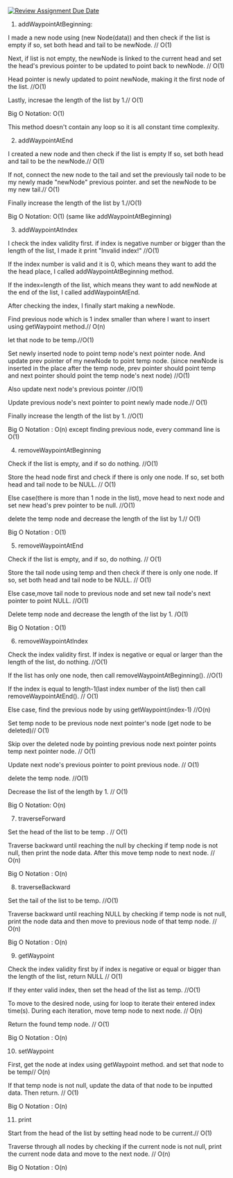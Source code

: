 [![Review Assignment Due Date](https://classroom.github.com/assets/deadline-readme-button-22041afd0340ce965d47ae6ef1cefeee28c7c493a6346c4f15d667ab976d596c.svg)](https://classroom.github.com/a/j-DzvjBA)
1. addWaypointAtBeginning:

I made a new node using (new Node<T>(data))
and then check if the list is empty if so, set both head and tail to be  newNode. // O(1)

Next, if list is not empty, the newNode is linked to the current head and set the head's previous pointer to be updated to point back to newNode. // O(1)

Head pointer is newly updated to point newNode, making it the first node of the list. //O(1)

Lastly, incresae the length of the list by 1.// O(1)

Big O Notation: O(1)

This method doesn't contain any loop so it is all constant time complexity.

2. addWaypointAtEnd

I created a new node and then check if the list is empty
If so, set both head and tail to be the newNode.// O(1)

If not, connect the new node to the tail and set the previously tail node to be my newly made "newNode" previous pointer.
and set the newNode to be my new tail.// O(1)

Finally increase the length of the list by 1.//O(1)

Big O Notation: O(1)
(same like addWaypointAtBeginning)

3. addWaypointAtIndex


I check the index validity first. if index is negative number or bigger than the length of the list, I made it print "Invalid index!" //O(1)

If the index number is valid and it is 0, which means they want to add the the head place, I called addWaypointAtBeginning method.

If the index=length of the list, which means they want to add newNode at the end of the list, I called addWaypointAtEnd.

After checking the index, I finally start making a newNode.

Find previous node which is 1 index smaller than where I want to insert using getWaypoint method.// O(n)

let that node to be temp.//O(1)

Set newly inserted node to point temp node's next pointer node. And update prev pointer of my newNode to point temp node.
(since newNode is inserted in the place after the temp node, prev pointer should point temp and next pointer should point the temp node's next node) //O(1)

Also update next node's previous pointer //O(1)

Update previous node's next pointer to point newly made node.// O(1)

Finally increase the length of the list by 1. //O(1)

Big O Notation : O(n)
except finding previous node, every command line is O(1)


4. removeWaypointAtBeginning

Check if the list is empty, and if so do nothing. //O(1)

Store the head node first and check if there is only one node. If so, set both head and tail node to be NULL. // O(1)

Else case(there is more than 1 node in the list), move head to next node and set new head's prev pointer to be null. //O(1)

delete the temp node and decrease the length of the list by 1.// O(1)

Big O Notation : O(1)

5. removeWaypointAtEnd

Check if the list is empty, and if so, do nothing. // O(1)

Store the tail node using temp and then check if there is only one node. If so, set both head and tail node to be NULL. // O(1)

Else case,move tail node to previous node and set new tail node's next pointer to point NULL. //O(1)

Delete temp node and decrease the length of the list by 1. /O(1)

Big O Notation : O(1)

6. removeWaypointAtIndex

Check the index validity first. If index is negative or equal or larger than the length of the list, do nothing. //O(1)

If the list has only one node, then call removeWaypointAtBeginning(). //O(1)

If the index is equal to length-1(last index number of the list) then call removeWaypointAtEnd(). // O(1)

Else case, find the previous node by using getWaypoint(index-1) //O(n)

Set temp node to be previous node next pointer's node (get node to be deleted)// O(1)

Skip over the deleted node by pointing previous node next pointer points temp next pointer node. // O(1)

Update next node's previous pointer to point previous node. // O(1)

delete the temp node. //O(1)

Decrease the list of the length by 1. // O(1)

Big O Notation: O(n)

7. traverseForward

Set the head of the list to be temp . // O(1)

Traverse backward until reaching the null by checking if temp node is not null, then print the node data. After this move temp node to next node. // O(n)

Big O Notation : O(n)

8. traverseBackward

Set the tail of the list to be temp. //O(1)

Traverse backward until reaching NULL by checking if temp node is not null, print the node data and then move to previous node of that temp node. // O(n)

Big O Notation : O(n)

9. getWaypoint

Check the index validity first by if index is negative or equal or bigger than the length of the list, return NULL // O(1)

If they enter valid index, then set the head of the list as temp. //O(1)

To move to the desired node, using for loop to iterate their entered index time(s). During each iteration, move temp node to next node. // O(n)

Return the found temp node. // O(1)

Big O Notation : O(n)

10. setWaypoint

First, get the node at index using getWaypoint method. and set that node to be temp// O(n)

If that temp node is not null, update the data of that node to be inputted data. Then return. // O(1)

Big O Notation : O(n)

11. print

Start from the head of the list by setting head node to be current.// O(1)

Traverse through all nodes by checking if the current node is not null, print the current node data and move to the next node. // O(n)

Big O Notation : O(n)






